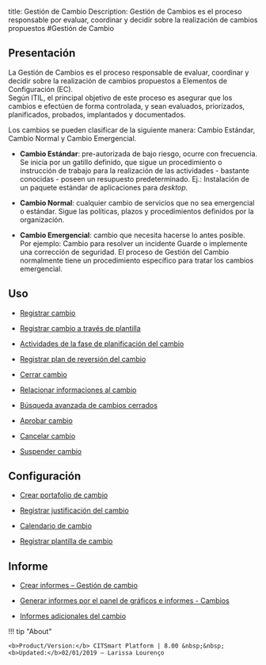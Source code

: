 title:  Gestión de Cambio 
Description: Gestión de Cambios es el proceso responsable por evaluar, coordinar y decidir sobre  la realización de cambios propuestos
#Gestión de Cambio  

Presentación
----------------

La Gestión de Cambios es el proceso responsable de evaluar, coordinar y decidir
sobre la realización de cambios propuestos a Elementos de Configuración (EC).  
Según ITIL, el principal objetivo de este proceso es asegurar que los cambios
e efectúen de forma controlada, y sean evaluados, priorizados, planificados,
probados, implantados y documentados.

Los cambios se pueden clasificar de la siguiente manera: Cambio Estándar, Cambio
Normal y Cambio Emergencial.

-   **Cambio Estándar**: pre-autorizada de bajo riesgo, ocurre con frecuencia.
    Se inicia por un gatillo definido, que sigue un procedimiento o instrucción de
    trabajo para la realización de las actividades - bastante conocidas - poseen un
    resupuesto predeterminado. Ej.: Instalación de un paquete estándar de aplicaciones
    para *desktop*.

-   **Cambio Normal**: cualquier cambio de servicios que no sea emergencial o
    estándar. Sigue las políticas, plazos y procedimientos definidos por la
    organización.

-   **Cambio Emergencial**: cambio que necesita hacerse lo antes posible. Por
    ejemplo: Cambio para resolver un incidente Guarde o implemente una corrección
    de seguridad. El proceso de Gestión del Cambio normalmente tiene un
    procedimiento específico para tratar los cambios emergencial.

Uso
-------

-  [Registrar cambio](/es-es/citsmart-esp-8/processes/change/use/register-change.html)

-  [Registrar cambio a través de plantilla](/es-es/citsmart-esp-8/processes/change/use/register-change-via-template.html)

-  [Actividades de la fase de planificación del cambio](/es-es/citsmart-esp-8/processes/change/use/change-planning-activities.html)

-  [Registrar plan de reversión del cambio](/es-es/citsmart-esp-8/processes/change/use/change-reversion-plan.html)

-  [Cerrar cambio](/es-es/citsmart-esp-8/processes/change/use/execute-change.html)

-  [Relacionar informaciones al cambio](/es-es/citsmart-esp-8/processes/change/use/relate-information-to-change.html)

-  [Búsqueda avanzada de cambios cerrados](/es-es/citsmart-esp-8/processes/change/use/advanced-search-for-change.html)

-  [Aprobar cambio](/es-es/citsmart-esp-8/processes/change/use/change-approval.html)

-  [Cancelar cambio](/es-es/citsmart-esp-8/processes/change/use/cancel-change.html)

-  [Suspender cambio](/es-es/citsmart-esp-8/processes/change/use/suspend-change.html)

Configuración
----------------

-   [Crear portafolio de cambio](/es-es/citsmart-esp-8/processes/change/configuration/change-portfolio.html)

-   [Registrar justificación del cambio](/es-es/citsmart-esp-8/processes/change/configuration/change-justification.html)

-   [Calendario de cambio](/es-es/citsmart-esp-8/processes/change/configuration/change-schedule.html)

-   [Registrar plantilla de cambio](/es-es/citsmart-esp-8/processes/change/configuration/change-template.html) 

Informe
-------------

-   [Crear informes – Gestión de cambio](/es-es/citsmart-esp-8/processes/change/configuration/generate-reports-change-management.html)

-   [Generar informes por el panel de gráficos e informes - Cambios](/es-es/citsmart-esp-8/processes/change/configuration/generate-reports-charts-panel-change.html)

-   [Informes adicionales del cambio](/es-es/citsmart-esp-8/processes/change/use/change-additional-reports.html)

!!! tip "About"

    <b>Product/Version:</b> CITSmart Platform | 8.00 &nbsp;&nbsp;
    <b>Updated:</b>02/01/2019 – Larissa Lourenço

